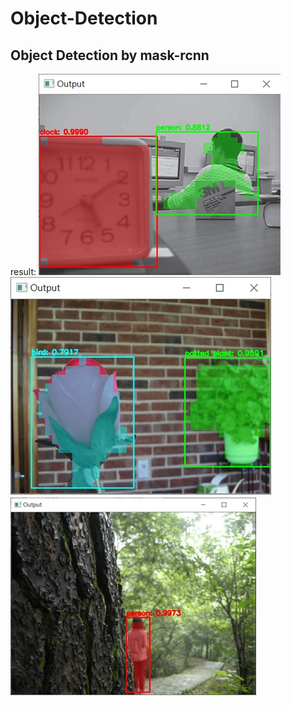 # Object-Detection
## Object Detection by mask-rcnn

result:
![image](https://github.com/qaws5503/Object-Detection/blob/master/ReadMe_image/clock.jpg)
![image](https://github.com/qaws5503/Object-Detection/blob/master/ReadMe_image/flower.jpg)
![image](https://github.com/qaws5503/Object-Detection/blob/master/ReadMe_image/person.jpg)

